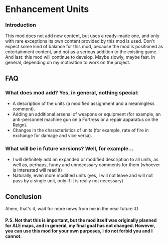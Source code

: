# Enhancement Units
### Introduction
This mod does not add new content, but uses a ready-made one, and only with rare exceptions its own content provided by this mod is used. Don't expect some kind of balance for this mod, because the mod is positioned as entertainment content, and not as a serious addition to the existing game. And last: this mod will continue to develop. Maybe slowly, maybe fast. In general, depending on my motivation to work on the project.
## FAQ
### What does mod add? Yes, in general, nothing special:
- A description of the units (a modified assignment and a meaningless comment).
- Adding an additional arsenal of weapons or equipment (for example, an anti-personnel machine gun on a Fortress or a repair apparatus on the Reign).
- Changes in the characteristics of units (for example, rate of fire in exchange for damage and vice versa).
### What will be in future versions? Well, for example...
- I will definitely add an expanded or modified description to all units, as well as, perhaps, funny and unnecessary comments for them (whoever is interested will read it)
- Naturally, even more modified units (yes, I will not leave and will not pass by a single unit, only if it is really not necessary)
## Conclusion
Ahem, that's it, wait for more news from me in the near future :D

#### P.S. Not that this is important, but the mod itself was originally planned for ALE maps, and in general, my final goal has not changed. However, you can use this mod for your own purposes, I do not forbid you and I cannot.
